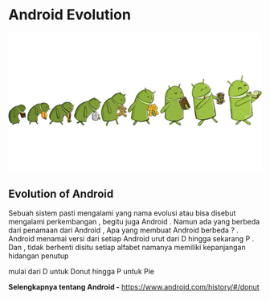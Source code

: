 #  Android Evolution
![Android evolution](evolution.png)

## Evolution of Android
Sebuah sistem pasti mengalami yang nama evolusi atau bisa disebut mengalami perkembangan , begitu juga Android . Namun ada yang berbeda dari penamaan dari Android , Apa yang membuat Android berbeda ? . Android menamai versi dari setiap Android urut dari D hingga sekarang P . Dan , tidak berhenti disitu setiap alfabet namanya memiliki kepanjangan hidangan penutup

mulai dari D untuk Donut hingga P untuk Pie 

**Selengkapnya tentang Android -** https://www.android.com/history/#/donut
